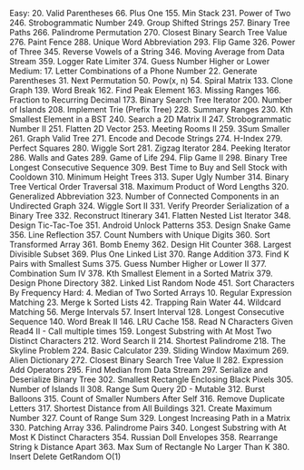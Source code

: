 Easy:
    20.  Valid Parentheses
    66.  Plus One
    155. Min Stack
    231. Power of Two
    246. Strobogrammatic Number
    249. Group Shifted Strings
    257. Binary Tree Paths
    266. Palindrome Permutation
    270. Closest Binary Search Tree Value
    276. Paint Fence
    288. Unique Word Abbreviation
    293. Flip Game
    326. Power of Three
    345. Reverse Vowels of a String
    346. Moving Average from Data Stream
    359. Logger Rate Limiter
    374. Guess Number Higher or Lower
Medium:
    17.  Letter Combinations of a Phone Number
    22.  Generate Parentheses
    31.  Next Permutation
    50.  Pow(x, n)
    54.  Spiral Matrix
    133. Clone Graph
    139. Word Break
    162. Find Peak Element
    163. Missing Ranges
    166. Fraction to Recurring Decimal
    173. Binary Search Tree Iterator
    200. Number of Islands
    208. Implement Trie (Prefix Tree)
    228. Summary Ranges
    230. Kth Smallest Element in a BST
    240. Search a 2D Matrix II
    247. Strobogrammatic Number II
    251. Flatten 2D Vector
    253. Meeting Rooms II
    259. 3Sum Smaller
    261. Graph Valid Tree
    271. Encode and Decode Strings
    274. H-Index
    279. Perfect Squares
    280. Wiggle Sort
    281. Zigzag Iterator
    284. Peeking Iterator
    286. Walls and Gates
    289. Game of Life
    294. Flip Game II
    298. Binary Tree Longest Consecutive Sequence
    309. Best Time to Buy and Sell Stock with Cooldown
    310. Minimum Height Trees
    313. Super Ugly Number
    314. Binary Tree Vertical Order Traversal
    318. Maximum Product of Word Lengths
    320. Generalized Abbreviation
    323. Number of Connected Components in an Undirected Graph
    324. Wiggle Sort II
    331. Verify Preorder Serialization of a Binary Tree
    332. Reconstruct Itinerary
    341. Flatten Nested List Iterator
    348. Design Tic-Tac-Toe
    351. Android Unlock Patterns
    353. Design Snake Game
    356. Line Reflection
    357. Count Numbers with Unique Digits
    360. Sort Transformed Array
    361. Bomb Enemy
    362. Design Hit Counter
    368. Largest Divisible Subset
    369. Plus One Linked List
    370. Range Addition
    373. Find K Pairs with Smallest Sums
    375. Guess Number Higher or Lower II
    377. Combination Sum IV
    378. Kth Smallest Element in a Sorted Matrix
    379. Design Phone Directory
    382. Linked List Random Node
    451. Sort Characters By Frequency
Hard:
    4.   Median of Two Sorted Arrays
    10.  Regular Expression Matching
    23.  Merge k Sorted Lists
    42.  Trapping Rain Water
    44.  Wildcard Matching
    56.  Merge Intervals
    57.  Insert Interval
    128. Longest Consecutive Sequence
    140. Word Break II
    146. LRU Cache
    158. Read N Characters Given Read4 II - Call multiple times
    159. Longest Substring with At Most Two Distinct Characters
    212. Word Search II
    214. Shortest Palindrome
    218. The Skyline Problem
    224. Basic Calculator
    239. Sliding Window Maximum
    269. Alien Dictionary
    272. Closest Binary Search Tree Value II
    282. Expression Add Operators
    295. Find Median from Data Stream
    297. Serialize and Deserialize Binary Tree
    302. Smallest Rectangle Enclosing Black Pixels
    305. Number of Islands II
    308. Range Sum Query 2D - Mutable
    312. Burst Balloons
    315. Count of Smaller Numbers After Self
    316. Remove Duplicate Letters
    317. Shortest Distance from All Buildings
    321. Create Maximum Number
    327. Count of Range Sum
    329. Longest Increasing Path in a Matrix
    330. Patching Array
    336. Palindrome Pairs
    340. Longest Substring with At Most K Distinct Characters
    354. Russian Doll Envelopes
    358. Rearrange String k Distance Apart
    363. Max Sum of Rectangle No Larger Than K
    380. Insert Delete GetRandom O(1)
